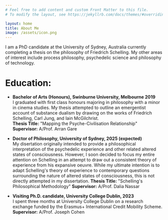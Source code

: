 ```yaml
---
# Feel free to add content and custom Front Matter to this file.
# To modify the layout, see https://jekyllrb.com/docs/themes/#overriding-theme-defaults

layout: home
title: About Me
image: /assets/icon.png
---
```

I am a PhD candidate at the University of Sydney, Australia currently completing a thesis on the philosophy of Friedrich Schelling. My other areas of interest include process philosophy, psychedelic science and philosophy of technology.

Education:
======
* **Bachelor of Arts (Honours), Swinburne University, Melbourne 2019**\
I graduated with first class honours majoring in philosophy with a minor in cinema studies. My thesis attempted to outline an emergentist account of substance dualism by drawing on the works of Friedrich Schelling, Carl Jung, and Iain McGilchrist.\
  **Thesis Title:** "Mapping the Psyche-Civilisation Relationship"\
  **Supervisor:** A/Prof. Arran Gare
  
* **Doctor of Philosophy, University of Sydney, 2025 (expected)**\
My disertation originally intended to provide a philosophical interpretation of the psychedelic experience and other related altered states of consciousness. However, I soon decided to focus my entire attention on Schelling in an attempt to draw out a consistent theory of experience from his expansive oeuvre. While my ultimate intention is to adapt Schelling's theory of experience to contemporary questions surrounding the nature of altered states of consciousness, this is not directly attempted in my dissertation.
  **Thesis Title:** "Schelling's Philosophical Methodology"
  **Supervisor:** A/Prof. Dalia Nassar
  
* **Visiting Ph.D. candidate, University College Dublin, 2023**\
I spent three months at University College Dublin on a research exchange funded by the Erasmus+ International Credit Mobility Scheme.\
  **Supervisor:** A/Prof. Joseph Cohen
